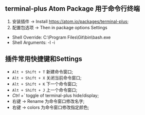 ## terminal-plus Atom Package 用于命令行终端
1. 安装插件 -> Install https://atom.io/packages/terminal-plus;
2. 配置包选项 -> Then in package options Settings
  * Shell Override: C:\Program Files\Git\bin\bash.exe
  * Shell Arguments: -l -i  
## 插件常用快捷键和Settings
* `Alt + Shift + T` 新建命令窗口;
* `Alt + Shift + X` 关闭当前命令窗口;
* `Alt + Shift + K` 下一个命令窗口;
* `Alt + Shift + J` 上一个命令窗口;
* _Ctrl +`_  toggle of terminal-plus hide/display;
* 右键 -> Rename 为命令窗口修改名字;
* 右键 -> colors 为命令窗口修改指定颜色;
